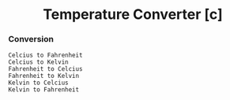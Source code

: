 <div align="center">
<h1>Temperature Converter [c]</h1>
</div>

<h3 text-align="center">Conversion</h3>

`Celcius to Fahrenheit`<br>
`Celcius to Kelvin`<br>
`Fahrenheit to Celcius`<br>
`Fahrenheit to Kelvin`<br>
`Kelvin to Celcius`<br>
`Kelvin to Fahrenheit`<br>
